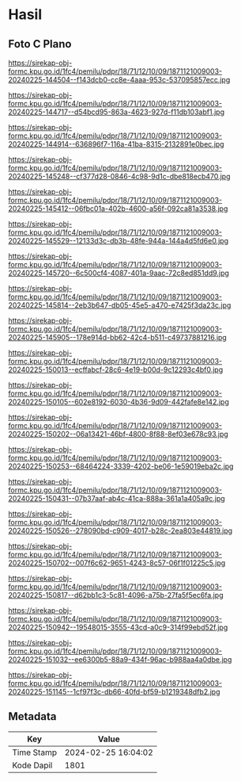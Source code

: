 # Hasil

## Foto C Plano

https://sirekap-obj-formc.kpu.go.id/1fc4/pemilu/pdpr/18/71/12/10/09/1871121009003-20240225-144504--f143dcb0-cc8e-4aaa-953c-537095857ecc.jpg

https://sirekap-obj-formc.kpu.go.id/1fc4/pemilu/pdpr/18/71/12/10/09/1871121009003-20240225-144717--d54bcd95-863a-4623-927d-f11db103abf1.jpg

https://sirekap-obj-formc.kpu.go.id/1fc4/pemilu/pdpr/18/71/12/10/09/1871121009003-20240225-144914--636896f7-116a-41ba-8315-2132891e0bec.jpg

https://sirekap-obj-formc.kpu.go.id/1fc4/pemilu/pdpr/18/71/12/10/09/1871121009003-20240225-145248--cf377d28-0846-4c98-9d1c-dbe818ecb470.jpg

https://sirekap-obj-formc.kpu.go.id/1fc4/pemilu/pdpr/18/71/12/10/09/1871121009003-20240225-145412--06fbc01a-402b-4600-a56f-092ca81a3538.jpg

https://sirekap-obj-formc.kpu.go.id/1fc4/pemilu/pdpr/18/71/12/10/09/1871121009003-20240225-145529--12133d3c-db3b-48fe-944a-144a4d5fd6e0.jpg

https://sirekap-obj-formc.kpu.go.id/1fc4/pemilu/pdpr/18/71/12/10/09/1871121009003-20240225-145720--6c500cf4-4087-401a-9aac-72c8ed851dd9.jpg

https://sirekap-obj-formc.kpu.go.id/1fc4/pemilu/pdpr/18/71/12/10/09/1871121009003-20240225-145814--2eb3b647-db05-45e5-a470-e7425f3da23c.jpg

https://sirekap-obj-formc.kpu.go.id/1fc4/pemilu/pdpr/18/71/12/10/09/1871121009003-20240225-145905--178e914d-bb62-42c4-b511-c49737881216.jpg

https://sirekap-obj-formc.kpu.go.id/1fc4/pemilu/pdpr/18/71/12/10/09/1871121009003-20240225-150013--ecffabcf-28c6-4e19-b00d-9c12293c4bf0.jpg

https://sirekap-obj-formc.kpu.go.id/1fc4/pemilu/pdpr/18/71/12/10/09/1871121009003-20240225-150105--602e8192-6030-4b36-9d09-442fafe8e142.jpg

https://sirekap-obj-formc.kpu.go.id/1fc4/pemilu/pdpr/18/71/12/10/09/1871121009003-20240225-150202--06a13421-46bf-4800-8f88-8ef03e678c93.jpg

https://sirekap-obj-formc.kpu.go.id/1fc4/pemilu/pdpr/18/71/12/10/09/1871121009003-20240225-150253--68464224-3339-4202-be06-1e59019eba2c.jpg

https://sirekap-obj-formc.kpu.go.id/1fc4/pemilu/pdpr/18/71/12/10/09/1871121009003-20240225-150431--07b37aaf-ab4c-41ca-888a-361a1a405a9c.jpg

https://sirekap-obj-formc.kpu.go.id/1fc4/pemilu/pdpr/18/71/12/10/09/1871121009003-20240225-150526--278090bd-c909-4017-b28c-2ea803e44819.jpg

https://sirekap-obj-formc.kpu.go.id/1fc4/pemilu/pdpr/18/71/12/10/09/1871121009003-20240225-150702--007f6c62-9651-4243-8c57-06f1f01225c5.jpg

https://sirekap-obj-formc.kpu.go.id/1fc4/pemilu/pdpr/18/71/12/10/09/1871121009003-20240225-150817--d62bb1c3-5c81-4096-a75b-27fa5f5ec6fa.jpg

https://sirekap-obj-formc.kpu.go.id/1fc4/pemilu/pdpr/18/71/12/10/09/1871121009003-20240225-150942--19548015-3555-43cd-a0c9-314f99ebd52f.jpg

https://sirekap-obj-formc.kpu.go.id/1fc4/pemilu/pdpr/18/71/12/10/09/1871121009003-20240225-151032--ee6300b5-88a9-434f-96ac-b988aa4a0dbe.jpg

https://sirekap-obj-formc.kpu.go.id/1fc4/pemilu/pdpr/18/71/12/10/09/1871121009003-20240225-151145--1cf97f3c-db66-40fd-bf59-b1219348dfb2.jpg


## Metadata

| Key        | Value               |
| ---------- | ------------------- |
| Time Stamp | 2024-02-25 16:04:02 |
| Kode Dapil | 1801                |



